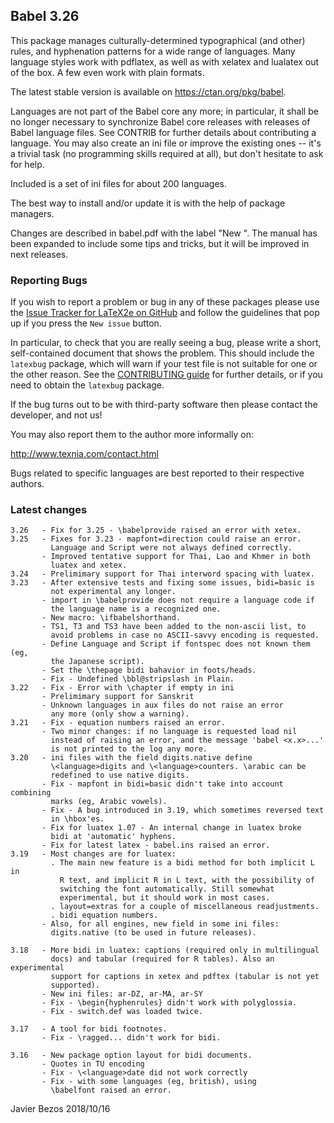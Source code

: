 ## Babel 3.26

This package manages culturally-determined typographical (and other)
rules, and hyphenation patterns for a wide range of languages.  Many
language styles work with pdflatex, as well as with xelatex and
lualatex out of the box.  A few even work with plain formats.

The latest stable version is available on <https://ctan.org/pkg/babel>.

Languages are not part of the Babel core any more; in particular, it
shall be no longer necessary to synchronize Babel core releases with
releases of Babel language files. See CONTRIB for further details
about contributing a language. You may also create an ini file or
improve the existing ones -- it's a trivial task (no programming
skills required at all), but don't hesitate to ask for help.

Included is a set of ini files for about 200 languages.

The best way to install and/or update it is with the help of package
managers.

Changes are described in babel.pdf with the label "New <version>". The
manual has been expanded to include some tips and tricks, but it will
be improved in next releases.

### Reporting Bugs

If you wish to report a problem or bug in any of these packages please
use the
[Issue Tracker for LaTeX2e on GitHub](https://github.com/latex3/latex2e/issues)
and follow the guidelines that pop up if you press the `New issue`
button.

In particular, to check that you are really seeing a bug, please write
a short, self-contained document that shows the problem. This should
include the `latexbug` package, which will warn if your test file is
not suitable for one or the other reason. See the
[CONTRIBUTING guide](https://github.com/latex3/latex2e/blob/master/CONTRIBUTING.md)
for further details, or if you need to obtain the `latexbug` package.

If the bug turns out to be with third-party software then please
contact the developer, and not us!

You may also report them to the author more informally on:

   http://www.texnia.com/contact.html

Bugs related to specific languages are best reported to their
respective authors.

### Latest changes

```
3.26   - Fix for 3.25 - \babelprovide raised an error with xetex. 
3.25   - Fixes for 3.23 - mapfont=direction could raise an error.
         Language and Script were not always defined correctly.
       - Improved tentative support for Thai, Lao and Khmer in both 
         luatex and xetex.
3.24   - Prelimimary support for Thai interword spacing with luatex.
3.23   - After extensive tests and fixing some issues, bidi=basic is 
         not experimental any longer.
       - import in \babelprovide does not require a language code if
         the language name is a recognized one.
       - New macro: \ifbabelshorthand.
       - TS1, T3 and TS3 have been added to the non-ascii list, to 
         avoid problems in case no ASCII-savvy encoding is requested.
       - Define Language and Script if fontspec does not known them (eg, 
         the Japanese script).
       - Set the \thepage bidi bahavior in foots/heads.
       - Fix - Undefined \bbl@stripslash in Plain.
3.22   - Fix - Error with \chapter if empty in ini
       - Prelimimary support for Sanskrit
       - Unknown languages in aux files do not raise an error
         any more (only show a warning).
3.21   - Fix - equation numbers raised an error.
       - Two minor changes: if no language is requested load nil 
         instead of raising an error, and the message 'babel <x.x>...'
         is not printed to the log any more.
3.20   - ini files with the field digits.native define
         \<language>digits and \<language>counters. \arabic can be
         redefined to use native digits.
       - Fix - mapfont in bidi=basic didn't take into account combining
         marks (eg, Arabic vowels).
       - Fix - A bug introduced in 3.19, which sometimes reversed text 
         in \hbox'es.
       - Fix for luatex 1.07 - An internal change in luatex broke
         bidi at 'automatic' hyphens.
       - Fix for latest latex - babel.ins raised an error.
3.19   - Most changes are for luatex:
         . The main new feature is a bidi method for both implicit L in
           R text, and implicit R in L text, with the possibility of
           switching the font automatically. Still somewhat
           experimental, but it should work in most cases.
         . layout=extras for a couple of miscellaneous readjustments.
         . bidi equation numbers.
       - Also, for all engines, new field in some ini files:
         digits.native (to be used in future releases).
         
3.18   - More bidi in luatex: captions (required only in multilingual
         docs) and tabular (required for R tables). Also an experimental
         support for captions in xetex and pdftex (tabular is not yet
         supported).
       - New ini files: ar-DZ, ar-MA, ar-SY
       - Fix - \begin{hyphenrules} didn't work with polyglossia.
       - Fix - switch.def was loaded twice.
       
3.17   - A tool for bidi footnotes.
       - Fix - \ragged... didn't work for bidi.
       
3.16   - New package option layout for bidi documents.
       - Quotes in TU encoding
       - Fix - \<language>date did not work correctly
       - Fix - with some languages (eg, british), using
         \babelfont raised an error.
```

Javier Bezos
2018/10/16

